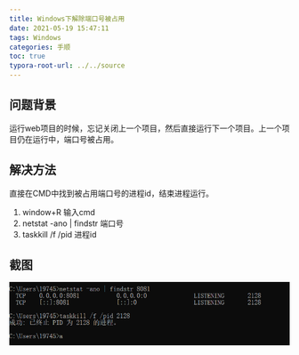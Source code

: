 ```yaml
---
title: Windows下解除端口号被占用
date: 2021-05-19 15:47:11
tags: Windows
categories: 手顺
toc: true
typora-root-url: ../../source
---
```

## 问题背景

运行web项目的时候，忘记关闭上一个项目，然后直接运行下一个项目。上一个项目仍在运行中，端口号被占用。

## 解决方法

直接在CMD中找到被占用端口号的进程id，结束进程运行。

1. window+R 输入cmd
2. netstat -ano | findstr 端口号
3. taskkill /f /pid 进程id

## 截图

![](/images/Windows下解除端口号被占用/2022-12-05-15-26-56.png)